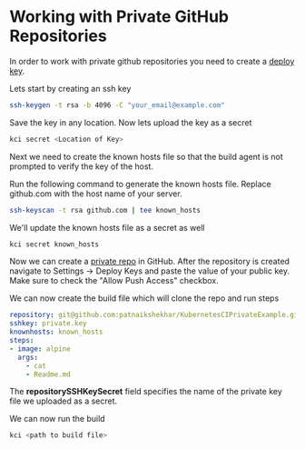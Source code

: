 # Working with Private GitHub Repositories

In order to work with private github repositories you need to create a [deploy key](https://developer.github.com/v3/guides/managing-deploy-keys/).

Lets start by creating an ssh key

```sh
ssh-keygen -t rsa -b 4096 -C "your_email@example.com"
```

Save the key in any location. Now lets upload the key as a secret

```sh
kci secret <Location of Key>
```

Next we need to create the known hosts file so that the build agent is not prompted to verify the key of the host.

Run the following command to generate the known hosts file. Replace github.com with the host name of your server.

```sh
ssh-keyscan -t rsa github.com | tee known_hosts
```

We'll update the known hosts file as a secret as well

```sh
kci secret known_hosts
```

Now we can create a [private repo](https://help.github.com/en/articles/setting-repository-visibility) in GitHub. After the repository is created navigate to Settings -> Deploy Keys and paste the value of your public key. Make sure to check the "Allow Push Access" checkbox.

We can now create the build file which will clone the repo and run steps
```yaml
repository: git@github.com:patnaikshekhar/KubernetesCIPrivateExample.git
sshkey: private.key
knownhosts: known_hosts
steps:
- image: alpine
  args:
    - cat
    - Readme.md
```

The **repositorySSHKeySecret** field specifies the name of the private key file we uploaded as a secret.

We can now run the build

```sh
kci <path to build file>
```